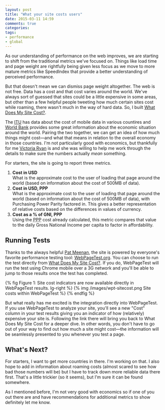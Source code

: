 ```yaml
---
layout: post
title: "What your site costs users"
date: 2015-03-11 14:59
comments: true
categories: 
tags:
- performance
- global
---
```

As our understanding of performance on the web improves, we are starting to shift from the traditional metrics we've focused on. Things like load time and page weight are rightfully being given less focus as we move to more mature metrics like SpeedIndex that provide a better understanding of perceived performance. 

But that doesn't mean we can dismiss page weight altogether. The web is not free. Data has a cost and that cost varies around the world. We've always sort of guessed that sites could be a little expensive in some areas, but other than a few helpful people tweeting how much certain sites cost while roaming, there wasn't much in the way of hard data. So, I built [What Does My Site Cost?](http://whatdoesmysitecost.com).

The [ITU](http://www.itu.int/en/Pages/default.aspx) has data about the cost of mobile data in various countires and [World Bank](http://data.worldbank.org/) provides some great information about the economic situation around the world. Pairing the two together, we can get an idea of how much things might cost—and what that means in relation to the overall economy in those countries. I'm not particularly good with economics, but thankfully for me [Victoria Ryan](https://twitter.com/wizardpants) is and she was willing to help me work through the details to make sure the numbers actually *mean* something.

For starters, the site is going to report three metrics.

1. **Cost in USD**<br/>What is the approximate cost to the user of loading that page around the world (based on information about the cost of 500MB of data).
2. **Cost in USD, PPP**<br/>What is the approximate cost to the user of loading that page around the world (based on information about the cost of 500MB of data), with Purchasing Power Parity factored in. This gives a better representation of relative costs based on the differences in values of currency.
3. **Cost as a % of GNI, PPP**<br/>Using the <abbr title="Purchasing Power Parity">PPP</abbr> cost already calculated, this metric compares that value to the daily Gross National Income per capita to factor in affordability. 

## Running Tests
Thanks to the always helpful [Pat Meenan](https://twitter.com/patmeenan), the site is powered by everyone's favorite performance testing tool: [WebPageTest.org](http://webpagetest.org). You can choose to run the test directly from [What Does My Site Cost?](http://whatdoesmysitecost.com). If you do, WebPageTest will run the test using Chrome mobile over a 3G network and you'll be able to jump to those results once the test has completed.

{% fig Figure 1: Site cost indicators are now available directly in WebPageTest results. lg-right %}
	{% img /images/wpt-sitecost.png Site costs within WebPageTest %}
{% endfig %}

But what really has me excited is the integration directly into WebPageTest. If you use WebPageTest to analyze your site, you'll see a new "Cost" column in your test results giving you an indicator of how (relatively) expensive your site is. Following the link there will bring you back to What Does My Site Cost for a deeper dive. In other words, you don't have to go out of your way to find out how much a site might cost—the information will be seamlessly presented to you whenever you test a page.

## What's Next?
For starters, I want to get more countries in there. I'm working on that. I also hope to add in information about roaming costs (almost scared to see how bad those numbers will be) but I have to track down more reliable data there first. That's a little trickier (so it seems), but I'm sure it can be found somewhere.

As I mentioned before, I'm not very good with economics so if one of you out there are and have recommendations for additional metrics to show definitely let me know.





